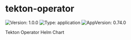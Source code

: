 # tekton-operator

![Version: 1.0.0](https://img.shields.io/badge/Version-1.0.0-informational?style=flat-square) ![Type: application](https://img.shields.io/badge/Type-application-informational?style=flat-square) ![AppVersion: 0.74.0](https://img.shields.io/badge/AppVersion-0.74.0-informational?style=flat-square)

Tekton Operator Helm Chart

